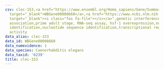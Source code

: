 ```yaml
---
csv: clec-153,<a href="https://www.ensembl.org/Homo_sapiens/Gene/Summary?db=core;g=WBGene00008660"
  target="_blank">WBGene00008660</a>,<a href="https://www.ncbi.nlm.nih.gov/pubmed/30894454"
  target="_blank"><i class="fas fa-file"></i></a>",genetic interference,functional
  association,prime adult stage, RNA-seq assay, hsf-1 overexpression,nucleotide sequence
  identification,nucleotide sequence identification,transcriptional regulation,up-regulates
  activity
data_alias: clec-153
data_id: WBGene00008660
data_numevidence: 1
data_species: Caenorhabditis elegans
data_taxid: '6239'
title: clec-153
---
```

